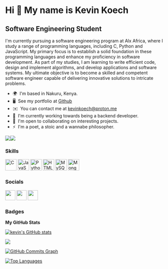 Hi 👋 My name is Kevin Koech
=============================

Software Engineering Student
----------------------------

I'm currently pursuing a software engineering program at Alx Africa, where I study a range of programming languages, including C, Python and JavaScript. My primary focus is to establish a solid foundation in these programming languages and enhance my proficiency in software development. As part of my studies, I am learning to write efficient code, design and implement algorithms, and develop applications and software systems. My ultimate objective is to become a skilled and competent software engineer capable of delivering innovative solutions to intricate problems.

* 🌍  I'm based in Nakuru, Kenya.
* 🖥️  See my portfolio at [Github](http://github.com/kevinkoech357)
* ✉️  You can contact me at [kevinkoech@proton.me](mailto:kevinkoech@proton.me)
* 🚀  I'm currently working towards being a backend developer.
* 🤝  I'm open to collaborating on interesting projects.
* ⚡  I'm a poet, a stoic and a wannabe philosopher.

<a href="https://www.github.com/kevinkoech357" target="_blank" rel="noreferrer"><img
src="https://img.shields.io/github/followers/kevinkoech357?logo=github&style=for-the-badge&color=0891b2&labelColor=1c1917" /></a><a href="https://www.twitter.com/KevinKoech357" target="_blank" rel="noreferrer"><img
src="https://img.shields.io/twitter/follow/KevinKoech357?logo=twitter&style=for-the-badge&color=0891b2&labelColor=1c1917"
/></a>

### Skills


<p align="left">
<a href="https://docs.microsoft.com/en-us/cpp/?view=msvc-170" target="_blank" rel="noreferrer"><img src="https://raw.githubusercontent.com/danielcranney/readme-generator/main/public/icons/skills/c-colored.svg" width="36" height="36" alt="C" /></a>
<a href="https://developer.mozilla.org/en-US/docs/Web/JavaScript" target="_blank" rel="noreferrer"><img src="https://raw.githubusercontent.com/danielcranney/readme-generator/main/public/icons/skills/javascript-colored.svg" width="36" height="36" alt="JavaScript" /></a>
<a href="https://www.python.org/" target="_blank" rel="noreferrer"><img src="https://raw.githubusercontent.com/danielcranney/readme-generator/main/public/icons/skills/python-colored.svg" width="36" height="36" alt="Python" /></a>
<a href="https://developer.mozilla.org/en-US/docs/Glossary/HTML5" target="_blank" rel="noreferrer"><img src="https://raw.githubusercontent.com/danielcranney/readme-generator/main/public/icons/skills/html5-colored.svg" width="36" height="36" alt="HTML5" /></a>
<a href="https://www.mysql.com/" target="_blank" rel="noreferrer"><img src="https://raw.githubusercontent.com/danielcranney/readme-generator/main/public/icons/skills/mysql-colored.svg" width="36" height="36" alt="MySQL" /></a>
<a href="https://www.mongodb.com/" target="_blank" rel="noreferrer"><img src="https://raw.githubusercontent.com/danielcranney/readme-generator/main/public/icons/skills/mongodb-colored.svg" width="36" height="36" alt="MongoDB" /></a>
</p>


### Socials

<p align="left"> <a href="https://discord.com/users/Kevin Koech#4274" target="_blank" rel="noreferrer"><img src="https://raw.githubusercontent.com/danielcranney/readme-generator/main/public/icons/socials/discord.svg" width="32" height="32" /></a> <a href="https://www.github.com/kevinkoech357" target="_blank" rel="noreferrer"><img src="https://raw.githubusercontent.com/danielcranney/readme-generator/main/public/icons/socials/github.svg" width="32" height="32" /></a> <a href="https://www.twitter.com/KevinKoech357" target="_blank" rel="noreferrer"><img src="https://raw.githubusercontent.com/danielcranney/readme-generator/main/public/icons/socials/twitter.svg" width="32" height="32" /></a></p>

### Badges

<b>My GitHub Stats</b>

<a href="http://www.github.com/kevinkoech357"><img src="https://github-readme-stats.vercel.app/api?username=kevinkoech357&show_icons=true&hide=&count_private=true&title_color=a855f7&text_color=ffffff&icon_color=0891b2&bg_color=1c1917&hide_border=true&show_icons=true" alt="kevin's GitHub stats" /></a>

<a href="http://www.github.com/kevinkoech357"><img src="https://github-readme-streak-stats.herokuapp.com/?user=kevinkoech357&stroke=ffffff&background=1c1917&ring=a855f7&fire=a855f7&currStreakNum=ffffff&currStreakLabel=a855f7&sideNums=ffffff&sideLabels=ffffff&dates=ffffff&hide_border=true" /></a>

<a href="http://www.github.com/kevinkoech357"><img src="https://github-readme-activity-graph.cyclic.app/graph?username=kevinkoech357&bg_color=1c1917&color=ffffff&line=0891b2&point=ffffff&area_color=1c1917&area=true&hide_border=true&custom_title=GitHub%20Commits%20Graph" alt="GitHub Commits Graph" /></a>

<a href="https://github.com/kevinkoech357" align="left"><img src="https://github-readme-stats.vercel.app/api/top-langs/?username=kevinkoech357&langs_count=5&title_color=a855f7&text_color=ffffff&icon_color=0891b2&bg_color=1c1917&hide_border=true&locale=en&custom_title=Top%20%Languages" alt="Top Languages" /></a>
